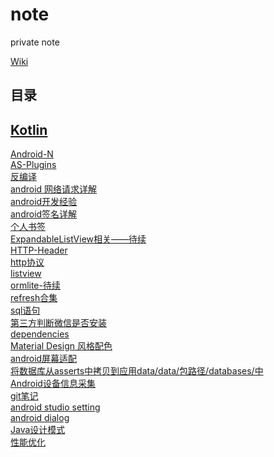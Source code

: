 # note
private note  

[Wiki](https://github.com/musejianglan/Wiki_Note/wiki)

## 目录  

[Kotlin](https://github.com/musejianglan/Wiki_Note/blob/master/Kotlin.md)
---


[Android-N](https://github.com/musejianglan/Wiki_Note/wiki/Android-N)<br/>
[AS-Plugins](https://github.com/musejianglan/Wiki_Note/wiki/AS-Plugins)<br/>
[反编译](https://github.com/musejianglan/Wiki_Note/wiki/android-%E5%8F%8D%E7%BC%96%E8%AF%91)<br/>
[android 网络请求详解](https://github.com/musejianglan/Wiki_Note/wiki/Android-%E7%BD%91%E7%BB%9C%E8%AF%B7%E6%B1%82%E8%AF%A6%E8%A7%A3)<br/>
[android开发经验](https://github.com/musejianglan/Wiki_Note/wiki/Android%E5%BC%80%E5%8F%9160%E6%9D%A1%E6%8A%80%E6%9C%AF%E7%BB%8F%E9%AA%8C%E6%80%BB%E7%BB%93)<br/>
[android签名详解](https://github.com/musejianglan/Wiki_Note/wiki/Android%E7%AD%BE%E5%90%8D%E7%9B%B8%E5%85%B3%E7%9F%A5%E8%AF%86%E6%95%B4%E7%90%86)<br/>
[个人书签](https://github.com/musejianglan/Wiki_Note/wiki/book)<br/>
[ExpandableListView相关——待续](https://github.com/musejianglan/Wiki_Note/wiki/ExpandableListView)<br/>
[HTTP-Header](https://github.com/musejianglan/Wiki_Note/wiki/HTTP-Header)<br/>
[http协议](https://github.com/musejianglan/Wiki_Note/wiki/Http-%E5%8D%8F%E8%AE%AE)<br/>
[listview](https://github.com/musejianglan/Wiki_Note/wiki/ListView)<br/>
[ormlite-待续](https://github.com/musejianglan/Wiki_Note/wiki/ormLite)<br/>
[refresh合集](https://github.com/musejianglan/Wiki_Note/wiki/refresh)<br/>
[sql语句](https://github.com/musejianglan/Wiki_Note/wiki/sql)<br/>
[第三方判断微信是否安装](https://github.com/musejianglan/Wiki_Note/wiki/%E5%88%A4%E6%96%AD%E5%BE%AE%E4%BF%A1%E6%98%AF%E5%90%A6%E5%AE%89%E8%A3%85)<br/>
[dependencies](https://github.com/musejianglan/Wiki_Note/wiki/android-dependencies%E6%95%B4%E7%90%86)<br/>
[Material Design 风格配色](https://github.com/musejianglan/Wiki_Note/wiki/Material-Design-%E9%A3%8E%E6%A0%BC%E9%85%8D%E8%89%B2)<br/>
[android屏幕适配](https://github.com/musejianglan/Wiki_Note/wiki/Android-%E5%B1%8F%E5%B9%95%E9%80%82%E9%85%8D%E7%9B%B8%E5%85%B3)<br/>
[将数据库从asserts中拷贝到应用data/data/包路径/databases/中](https://github.com/musejianglan/Wiki_Note/wiki/%E5%B0%86%E6%95%B0%E6%8D%AE%E5%BA%93%E4%BB%8Easserts%E4%B8%AD%E6%8B%B7%E8%B4%9D%E5%88%B0%E5%BA%94%E7%94%A8data-data-%E5%8C%85%E8%B7%AF%E5%BE%84-databases-%E4%B8%AD)<br/>
[Android设备信息采集](https://github.com/musejianglan/Wiki_Note/wiki/Android%E8%AE%BE%E5%A4%87%E4%BF%A1%E6%81%AF%E9%87%87%E9%9B%86)<br/>
[git笔记](https://github.com/musejianglan/Wiki_Note/blob/master/git.md)<br/>
[android studio setting](https://github.com/musejianglan/Wiki_Note/wiki/android-studio-setting)<br/>
[android dialog](https://github.com/musejianglan/Wiki_Note/wiki/android-dialog)<br/>
[Java设计模式](https://github.com/musejianglan/Wiki_Note/blob/master/Design_pattern/Java设计模式.md)<br/>
[性能优化](http://blog.tingyun.com/web/article/detail/155#)<br/>
<br/>
<br/>
<br/>
<br/>
<br/>
<br/>
<br/>
<br/>
